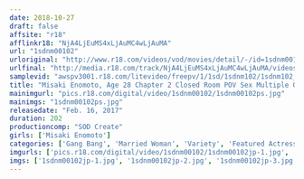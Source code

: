 ```yaml
---
date: 2018-10-27
draft: false
affsite: "r18"
afflinkr18: "NjA4LjEuMS4xLjAuMC4wLjAuMA"
url: "1sdnm00102"
urloriginal: "http://www.r18.com/videos/vod/movies/detail/-/id=1sdnm00102"
urlfinal: "http://media.r18.com/track/NjA4LjEuMS4xLjAuMC4wLjAuMA/videos/vod/movies/detail/-/id=1sdnm00102"
samplevid: "awspv3001.r18.com/litevideo/freepv/1/1sd/1sdnm102/1sdnm102_dmb_w.mp4"
title: "Misaki Enomoto, Age 28 Chapter 2 Closed Room POV Sex Multiple Orgasmic Threesome Action Unlimited Cumming 6 Way Sex For 12 Hours, While Her Husband Was Away At Work, She Was Having Continuous Orgasmic Sex"
mainimgurl: "pics.r18.com/digital/video/1sdnm00102/1sdnm00102ps.jpg"
mainimgs: "1sdnm00102ps.jpg"
releasedate: "Feb. 16, 2017"
duration: 202
productioncomp: "SOD Create"
girls: ['Misaki Enomoto']
categories: ['Gang Bang', 'Married Woman', 'Variety', 'Featured Actress', 'Gonzo', 'Minimal Mosaic', 'Hi-Def']
imgurls: ['pics.r18.com/digital/video/1sdnm00102/1sdnm00102jp-1.jpg', 'pics.r18.com/digital/video/1sdnm00102/1sdnm00102jp-2.jpg', 'pics.r18.com/digital/video/1sdnm00102/1sdnm00102jp-3.jpg', 'pics.r18.com/digital/video/1sdnm00102/1sdnm00102jp-4.jpg', 'pics.r18.com/digital/video/1sdnm00102/1sdnm00102jp-5.jpg', 'pics.r18.com/digital/video/1sdnm00102/1sdnm00102jp-6.jpg', 'pics.r18.com/digital/video/1sdnm00102/1sdnm00102jp-7.jpg', 'pics.r18.com/digital/video/1sdnm00102/1sdnm00102jp-8.jpg', 'pics.r18.com/digital/video/1sdnm00102/1sdnm00102jp-9.jpg', 'pics.r18.com/digital/video/1sdnm00102/1sdnm00102jp-10.jpg', 'pics.r18.com/digital/video/1sdnm00102/1sdnm00102jp-11.jpg', 'pics.r18.com/digital/video/1sdnm00102/1sdnm00102jp-12.jpg', 'pics.r18.com/digital/video/1sdnm00102/1sdnm00102jp-13.jpg', 'pics.r18.com/digital/video/1sdnm00102/1sdnm00102jp-14.jpg', 'pics.r18.com/digital/video/1sdnm00102/1sdnm00102jp-15.jpg', 'pics.r18.com/digital/video/1sdnm00102/1sdnm00102jp-16.jpg', 'pics.r18.com/digital/video/1sdnm00102/1sdnm00102jp-17.jpg', 'pics.r18.com/digital/video/1sdnm00102/1sdnm00102jp-18.jpg', 'pics.r18.com/digital/video/1sdnm00102/1sdnm00102jp-19.jpg', 'pics.r18.com/digital/video/1sdnm00102/1sdnm00102jp-20.jpg']
imgs: ['1sdnm00102jp-1.jpg', '1sdnm00102jp-2.jpg', '1sdnm00102jp-3.jpg', '1sdnm00102jp-4.jpg', '1sdnm00102jp-5.jpg', '1sdnm00102jp-6.jpg', '1sdnm00102jp-7.jpg', '1sdnm00102jp-8.jpg', '1sdnm00102jp-9.jpg', '1sdnm00102jp-10.jpg', '1sdnm00102jp-11.jpg', '1sdnm00102jp-12.jpg', '1sdnm00102jp-13.jpg', '1sdnm00102jp-14.jpg', '1sdnm00102jp-15.jpg', '1sdnm00102jp-16.jpg', '1sdnm00102jp-17.jpg', '1sdnm00102jp-18.jpg', '1sdnm00102jp-19.jpg', '1sdnm00102jp-20.jpg']
---
```

